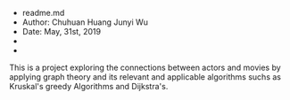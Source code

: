 
* readme.md
* Author: Chuhuan Huang Junyi Wu
* Date:  May, 31st, 2019
*
* 
This is a project exploring the connections between actors and movies by applying graph theory and its relevant and applicable algorithms suchs as Kruskal's greedy Algorithms and Dijkstra's.
